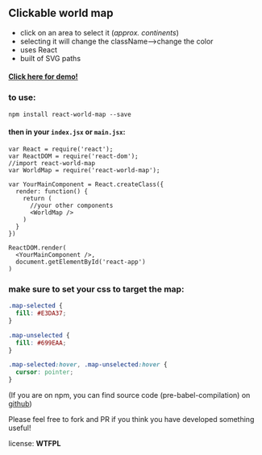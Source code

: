 ## Clickable world map

- click on an area to select it (_approx. continents_)
- selecting it will change the className-->change the color
- uses React
- built of SVG paths

#### [Click here for demo!](https://heatherbooker.github.io/clickable-svg-map/)
### to use:
```
npm install react-world-map --save
```
#### then in your `index.jsx` or `main.jsx`:
```
var React = require('react');
var ReactDOM = require('react-dom');
//import react-world-map
var WorldMap = require('react-world-map');

var YourMainComponent = React.createClass({
  render: function() {
    return (
      //your other components
      <WorldMap />
    )
  }
})

ReactDOM.render(
  <YourMainComponent />,
  document.getElementById('react-app')
)
```
### make sure to set your css to target the map: 
```css
.map-selected {
  fill: #E3DA37;
}

.map-unselected {
  fill: #699EAA;
}

.map-selected:hover, .map-unselected:hover {
  cursor: pointer;
}
```

(If you are on npm, you can find source code (pre-babel-compilation) on [github](https://github.com/heatherbooker/clickable-svg-map))

Please feel free to fork and PR if you think you have developed something useful!

license: **WTFPL**
